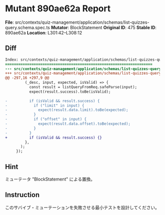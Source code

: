 # Mutant 890ae62a Report

**File**: src/contexts/quiz-management/application/schemas/list-quizzes-query.schema.spec.ts
**Mutator**: BlockStatement
**Original ID**: 475
**Stable ID**: 890ae62a
**Location**: L301:42–L308:12

## Diff

```diff
Index: src/contexts/quiz-management/application/schemas/list-quizzes-query.schema.spec.ts
===================================================================
--- src/contexts/quiz-management/application/schemas/list-quizzes-query.schema.spec.ts	original
+++ src/contexts/quiz-management/application/schemas/list-quizzes-query.schema.spec.ts	mutated #475
@@ -297,16 +297,9 @@
         (_desc, input, expected, isValid) => {
           const result = listQueryFromReq.safeParse(input);
           expect(result.success).toBe(isValid);
 
-          if (isValid && result.success) {
-            if ("limit" in input) {
-              expect(result.data.limit).toBe(expected);
-            }
-            if ("offset" in input) {
-              expect(result.data.offset).toBe(expected);
-            }
-          }
+          if (isValid && result.success) {}
         },
       );
     });
```

## Hint

ミューテータ "BlockStatement" による置換。

## Instruction

このサバイブ・ミューテーションを失敗させる最小テストを設計してください。
